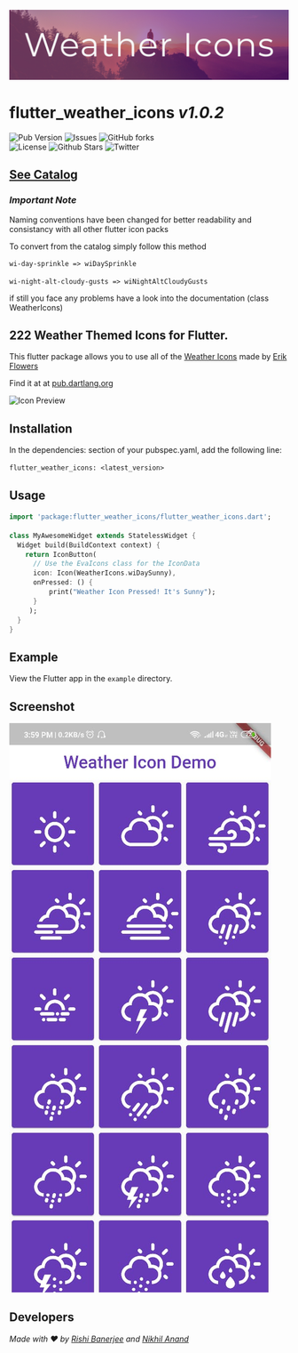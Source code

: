 ![header](github_assets/header.jpg)

# flutter_weather_icons _v1.0.2_
![Pub Version](https://img.shields.io/pub/v/flutter_weather_icons.svg)
![Issues](https://img.shields.io/github/issues/rshrc/flutter_weather_icons.svg)
![GitHub forks](https://img.shields.io/github/forks/rshrc/flutter_weather_icons.svg)			
![License](https://img.shields.io/github/license/rshrc/flutter_weather_icons.svg?color=red)
![Github Stars](https://img.shields.io/github/stars/rshrc/flutter_weather_icons.svg?style=social)
![Twitter](https://img.shields.io/twitter/url/https/github.com%2Frshrc%2Fflutter_weather_icons.svg)	


## [See Catalog](https://erikflowers.github.io/weather-icons/)

### _Important Note_

Naming conventions have been changed for better readability and consistancy with all other flutter icon packs

To convert from the catalog simply follow this method

```
wi-day-sprinkle => wiDaySprinkle

wi-night-alt-cloudy-gusts => wiNightAltCloudyGusts
```

if still you face any problems have a look into the documentation (class WeatherIcons)

## 222 Weather Themed Icons for Flutter.

This flutter package allows you to use all of the [Weather Icons](https://github.com/erikflowers/weather-icons) made by [Erik Flowers](https://github.com/erikflowers)

Find it at at [pub.dartlang.org](https://pub.dev/packages/flutter_weather_icons)

![Icon Preview](https://i.imgur.com/XmZW2q3.png)

## Installation

In the dependencies: section of your pubspec.yaml, add the following line:

`flutter_weather_icons: <latest_version>`

## Usage

```dart
import 'package:flutter_weather_icons/flutter_weather_icons.dart';

class MyAwesomeWidget extends StatelessWidget {
  Widget build(BuildContext context) {
    return IconButton(
      // Use the EvaIcons class for the IconData
      icon: Icon(WeatherIcons.wiDaySunny),
      onPressed: () {
          print("Weather Icon Pressed! It's Sunny");
      }
     );
  }
}
```

## Example

View the Flutter app in the `example` directory.

## Screenshot

![screenshot](github_assets/screenshot.jpg)

## Developers

_Made with ❤️ by [Rishi Banerjee](https://github.com/rshrc) and [Nikhil Anand](https://github.com/muj-programmer)_
